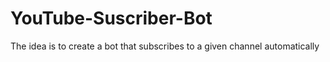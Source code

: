 # YouTube-Suscriber-Bot
The idea is to create a bot that subscribes to a given channel automatically
